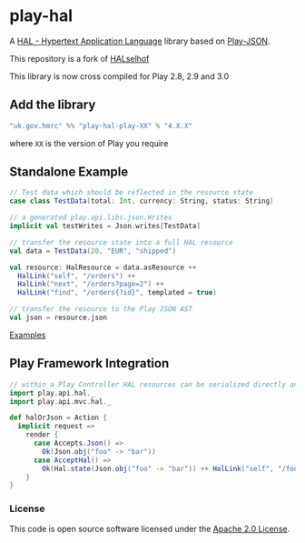 # play-hal

A [HAL - Hypertext Application Language](http://stateless.co/hal_specification.html) library based on [Play-JSON](https://www.playframework.com/documentation/2.3.x/ScalaJson).

This repository is a fork of [HALselhof](https://github.com/tobnee/HALselhof)

This library is now cross compiled for Play 2.8, 2.9 and 3.0

## Add the library
```scala
"uk.gov.hmrc" %% "play-hal-play-XX" % "4.X.X"
```
where ``XX`` is the version of Play you require
## Standalone Example
```scala
// Test data which should be reflected in the resource state
case class TestData(total: Int, currency: String, status: String)

// a generated play.api.libs.json.Writes
implicit val testWrites = Json.writes[TestData]

// transfer the resource state into a full HAL resource
val data = TestData(20, "EUR", "shipped")

val resource: HalResource = data.asResource ++
  HalLink("self", "/orders") ++
  HalLink("next", "/orders?page=2") ++
  HalLink("find", "/orders{?id}", templated = true)

// transfer the resource to the Play JSON AST
val json = resource.json
```
[Examples](https://github.com/tobnee/HALselhof/blob/master/src/test/scala/play/api/hal/TestHalConstruction.scala)

## Play Framework Integration
```scala
// within a Play Controller HAL resources can be serialized directly and are supported within content negotiation
import play.api.hal._
import play.api.mvc.hal._

def halOrJson = Action {
  implicit request =>
    render {
      case Accepts.Json() =>
        Ok(Json.obj("foo" -> "bar"))
      case AcceptHal() =>
        Ok(Hal.state(Json.obj("foo" -> "bar")) ++ HalLink("self", "/foo"))
    }
}
```

### License

This code is open source software licensed under the [Apache 2.0 License]("http://www.apache.org/licenses/LICENSE-2.0.html").